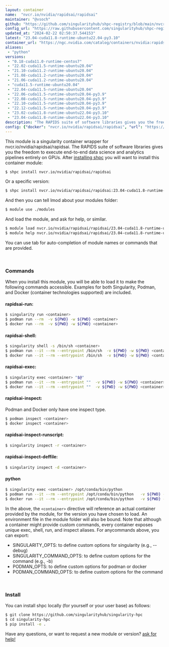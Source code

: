 ```yaml
---
layout: container
name:  "nvcr.io/nvidia/rapidsai/rapidsai"
maintainer: "@vsoch"
github: "https://github.com/singularityhub/shpc-registry/blob/main/nvcr.io/nvidia/rapidsai/rapidsai/container.yaml"
config_url: "https://raw.githubusercontent.com/singularityhub/shpc-registry/main/nvcr.io/nvidia/rapidsai/rapidsai/container.yaml"
updated_at: "2024-02-22 02:50:37.544153"
latest: "23.04-cuda11.8-runtime-ubuntu22.04-py3.10"
container_url: "https://ngc.nvidia.com/catalog/containers/nvidia:rapidsai:rapidsai/tags"
aliases:
 - "python"
versions:
 - "0.18-cuda11.0-runtime-centos7"
 - "22.02-cuda11.5-runtime-ubuntu20.04"
 - "21.10-cuda11.2-runtime-ubuntu20.04"
 - "21.08-cuda11.2-runtime-ubuntu20.04"
 - "21.06-cuda11.2-runtime-ubuntu20.04"
 - "cuda11.5-runtime-ubuntu20.04"
 - "22.04-cuda11.5-runtime-ubuntu20.04"
 - "22.06-cuda11.5-runtime-ubuntu20.04-py3.9"
 - "22.08-cuda11.5-runtime-ubuntu20.04-py3.9"
 - "22.10-cuda11.5-runtime-ubuntu20.04-py3.9"
 - "22.12-cuda11.5-runtime-ubuntu20.04-py3.9"
 - "23.02-cuda11.8-runtime-ubuntu22.04-py3.10"
 - "23.04-cuda11.8-runtime-ubuntu22.04-py3.10"
description: "The RAPIDS suite of software libraries gives you the freedom to execute end-to-end data science and analytics pipelines entirely on GPUs."
config: {"docker": "nvcr.io/nvidia/rapidsai/rapidsai", "url": "https://ngc.nvidia.com/catalog/containers/nvidia:rapidsai:rapidsai/tags", "maintainer": "@vsoch", "description": "The RAPIDS suite of software libraries gives you the freedom to execute end-to-end data science and analytics pipelines entirely on GPUs.", "latest": {"23.04-cuda11.8-runtime-ubuntu22.04-py3.10": "sha256:a6aa67b19a65e0d1f35a18558ecb05efbe28d04afa92cc9b5e17c56cdc479e8c"}, "tags": {"0.18-cuda11.0-runtime-centos7": "sha256:9491e49936e10fc6e7c5b90a1d8141bab74e5879e1681146f0d2cf9aa6a9d24a", "22.02-cuda11.5-runtime-ubuntu20.04": "sha256:961282c653419d174ba496b023e27c9535b475c949947343ceda0b8e8baea64a", "21.10-cuda11.2-runtime-ubuntu20.04": "sha256:16d8ea2a5e15e3157986082b091462477fee0216e805e11626db7abd4b582cd7", "21.08-cuda11.2-runtime-ubuntu20.04": "sha256:c4508c3862e47432f28f11bad12d19493103928098b8e3d4c6e92a93115e6efb", "21.06-cuda11.2-runtime-ubuntu20.04": "sha256:e28506f37088fbd9bb24356f9ebbbe40553dd4898127f0fe7d8c145b61fed736", "cuda11.5-runtime-ubuntu20.04": "sha256:8a2c14908d12558e1e1d96950bb032c6e54563aa0faa73ae112d2e602aff6def", "22.04-cuda11.5-runtime-ubuntu20.04": "sha256:8a2c14908d12558e1e1d96950bb032c6e54563aa0faa73ae112d2e602aff6def", "22.06-cuda11.5-runtime-ubuntu20.04-py3.9": "sha256:bbe4fc5eb916f9e1c26b885f5586335b86fbbbc9fb8e8f19d2429ab4a79aa0fd", "22.08-cuda11.5-runtime-ubuntu20.04-py3.9": "sha256:c6ee5a8ee321719694fe23087ec6911e6d21effe2fa7fdc9bdf39ccf63e94cd5", "22.10-cuda11.5-runtime-ubuntu20.04-py3.9": "sha256:f40c36559f255c728f5e616c67fbeb28494ea69f565867bf833aef13cf8f4f80", "22.12-cuda11.5-runtime-ubuntu20.04-py3.9": "sha256:f45f17599a44d9ba602e5157b7bf4dc1e7cfd1fda83cbea4355a04989ee5a5a0", "23.02-cuda11.8-runtime-ubuntu22.04-py3.10": "sha256:23cca281fe69511ff194bd5c76ce306e9237ab21d91ca8fff7a47930ac3cbb38", "23.04-cuda11.8-runtime-ubuntu22.04-py3.10": "sha256:a6aa67b19a65e0d1f35a18558ecb05efbe28d04afa92cc9b5e17c56cdc479e8c"}, "filter": ["^((?!base).)*$"], "aliases": {"python": "/opt/conda/bin/python"}, "features": {"gpu": true}}
---
```


This module is a singularity container wrapper for nvcr.io/nvidia/rapidsai/rapidsai.
The RAPIDS suite of software libraries gives you the freedom to execute end-to-end data science and analytics pipelines entirely on GPUs.
After [installing shpc](#install) you will want to install this container module:


```bash
$ shpc install nvcr.io/nvidia/rapidsai/rapidsai
```

Or a specific version:

```bash
$ shpc install nvcr.io/nvidia/rapidsai/rapidsai:23.04-cuda11.8-runtime-ubuntu22.04-py3.10
```

And then you can tell lmod about your modules folder:

```bash
$ module use ./modules
```

And load the module, and ask for help, or similar.

```bash
$ module load nvcr.io/nvidia/rapidsai/rapidsai/23.04-cuda11.8-runtime-ubuntu22.04-py3.10
$ module help nvcr.io/nvidia/rapidsai/rapidsai/23.04-cuda11.8-runtime-ubuntu22.04-py3.10
```

You can use tab for auto-completion of module names or commands that are provided.

<br>

### Commands

When you install this module, you will be able to load it to make the following commands accessible.
Examples for both Singularity, Podman, and Docker (container technologies supported) are included.

#### rapidsai-run:

```bash
$ singularity run <container>
$ podman run --rm  -v ${PWD} -w ${PWD} <container>
$ docker run --rm  -v ${PWD} -w ${PWD} <container>
```

#### rapidsai-shell:

```bash
$ singularity shell -s /bin/sh <container>
$ podman run --it --rm --entrypoint /bin/sh  -v ${PWD} -w ${PWD} <container>
$ docker run --it --rm --entrypoint /bin/sh  -v ${PWD} -w ${PWD} <container>
```

#### rapidsai-exec:

```bash
$ singularity exec <container> "$@"
$ podman run --it --rm --entrypoint ""  -v ${PWD} -w ${PWD} <container> "$@"
$ docker run --it --rm --entrypoint ""  -v ${PWD} -w ${PWD} <container> "$@"
```

#### rapidsai-inspect:

Podman and Docker only have one inspect type.

```bash
$ podman inspect <container>
$ docker inspect <container>
```

#### rapidsai-inspect-runscript:

```bash
$ singularity inspect -r <container>
```

#### rapidsai-inspect-deffile:

```bash
$ singularity inspect -d <container>
```


#### python

```bash
$ singularity exec <container> /opt/conda/bin/python
$ podman run --it --rm --entrypoint /opt/conda/bin/python   -v ${PWD} -w ${PWD} <container> -c " $@"
$ docker run --it --rm --entrypoint /opt/conda/bin/python   -v ${PWD} -w ${PWD} <container> -c " $@"
```



In the above, the `<container>` directive will reference an actual container provided
by the module, for the version you have chosen to load. An environment file in the
module folder will also be bound. Note that although a container
might provide custom commands, every container exposes unique exec, shell, run, and
inspect aliases. For anycommands above, you can export:

 - SINGULARITY_OPTS: to define custom options for singularity (e.g., --debug)
 - SINGULARITY_COMMAND_OPTS: to define custom options for the command (e.g., -b)
 - PODMAN_OPTS: to define custom options for podman or docker
 - PODMAN_COMMAND_OPTS: to define custom options for the command

<br>

### Install

You can install shpc locally (for yourself or your user base) as follows:

```bash
$ git clone https://github.com/singularityhub/singularity-hpc
$ cd singularity-hpc
$ pip install -e .
```

Have any questions, or want to request a new module or version? [ask for help!](https://github.com/singularityhub/singularity-hpc/issues)